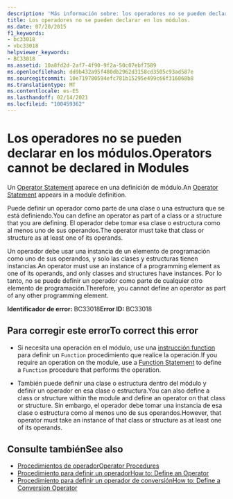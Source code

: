 ```yaml
---
description: 'Más información sobre: los operadores no se pueden declarar en módulos'
title: Los operadores no se pueden declarar en los módulos.
ms.date: 07/20/2015
f1_keywords:
- bc33018
- vbc33018
helpviewer_keywords:
- BC33018
ms.assetid: 10a8fd2d-2af7-4f90-9f2a-50c07ebf7589
ms.openlocfilehash: dd9b432a95f480db2962d3158cd3505c93ad587e
ms.sourcegitcommit: 10e719780594efc781b15295e499c66f316068b8
ms.translationtype: MT
ms.contentlocale: es-ES
ms.lasthandoff: 02/14/2021
ms.locfileid: "100459362"
---
```

# <a name="operators-cannot-be-declared-in-modules"></a><span data-ttu-id="2e8d8-103">Los operadores no se pueden declarar en los módulos.</span><span class="sxs-lookup"><span data-stu-id="2e8d8-103">Operators cannot be declared in Modules</span></span>

<span data-ttu-id="2e8d8-104">Un [Operator Statement](../language-reference/statements/operator-statement.md) aparece en una definición de módulo.</span><span class="sxs-lookup"><span data-stu-id="2e8d8-104">An [Operator Statement](../language-reference/statements/operator-statement.md) appears in a module definition.</span></span>  
  
 <span data-ttu-id="2e8d8-105">Puede definir un operador como parte de una clase o una estructura que se está definiendo.</span><span class="sxs-lookup"><span data-stu-id="2e8d8-105">You can define an operator as part of a class or a structure that you are defining.</span></span> <span data-ttu-id="2e8d8-106">El operador debe tomar esa clase o estructura como al menos uno de sus operandos.</span><span class="sxs-lookup"><span data-stu-id="2e8d8-106">The operator must take that class or structure as at least one of its operands.</span></span>  
  
 <span data-ttu-id="2e8d8-107">Un operador debe usar una instancia de un elemento de programación como uno de sus operandos, y solo las clases y estructuras tienen instancias.</span><span class="sxs-lookup"><span data-stu-id="2e8d8-107">An operator must use an instance of a programming element as one of its operands, and only classes and structures have instances.</span></span> <span data-ttu-id="2e8d8-108">Por lo tanto, no se puede definir un operador como parte de cualquier otro elemento de programación.</span><span class="sxs-lookup"><span data-stu-id="2e8d8-108">Therefore, you cannot define an operator as part of any other programming element.</span></span>  
  
 <span data-ttu-id="2e8d8-109">**Identificador de error:** BC33018</span><span class="sxs-lookup"><span data-stu-id="2e8d8-109">**Error ID:** BC33018</span></span>  
  
## <a name="to-correct-this-error"></a><span data-ttu-id="2e8d8-110">Para corregir este error</span><span class="sxs-lookup"><span data-stu-id="2e8d8-110">To correct this error</span></span>  
  
- <span data-ttu-id="2e8d8-111">Si necesita una operación en el módulo, use una [instrucción function](../language-reference/statements/function-statement.md) para definir un `Function` procedimiento que realice la operación.</span><span class="sxs-lookup"><span data-stu-id="2e8d8-111">If you require an operation on the module, use a [Function Statement](../language-reference/statements/function-statement.md) to define a `Function` procedure that performs the operation.</span></span>  
  
- <span data-ttu-id="2e8d8-112">También puede definir una clase o estructura dentro del módulo y definir un operador en esa clase o estructura.</span><span class="sxs-lookup"><span data-stu-id="2e8d8-112">You can also define a class or structure within the module and define an operator on that class or structure.</span></span> <span data-ttu-id="2e8d8-113">Sin embargo, el operador debe tomar una instancia de esa clase o estructura como al menos uno de sus operandos.</span><span class="sxs-lookup"><span data-stu-id="2e8d8-113">However, that operator must take an instance of that class or structure as at least one of its operands.</span></span>  
  
## <a name="see-also"></a><span data-ttu-id="2e8d8-114">Consulte también</span><span class="sxs-lookup"><span data-stu-id="2e8d8-114">See also</span></span>

- [<span data-ttu-id="2e8d8-115">Procedimientos de operador</span><span class="sxs-lookup"><span data-stu-id="2e8d8-115">Operator Procedures</span></span>](../programming-guide/language-features/procedures/operator-procedures.md)
- [<span data-ttu-id="2e8d8-116">Procedimiento para definir un operador</span><span class="sxs-lookup"><span data-stu-id="2e8d8-116">How to: Define an Operator</span></span>](../programming-guide/language-features/procedures/how-to-define-an-operator.md)
- [<span data-ttu-id="2e8d8-117">Procedimiento para definir un operador de conversión</span><span class="sxs-lookup"><span data-stu-id="2e8d8-117">How to: Define a Conversion Operator</span></span>](../programming-guide/language-features/procedures/how-to-define-a-conversion-operator.md)
